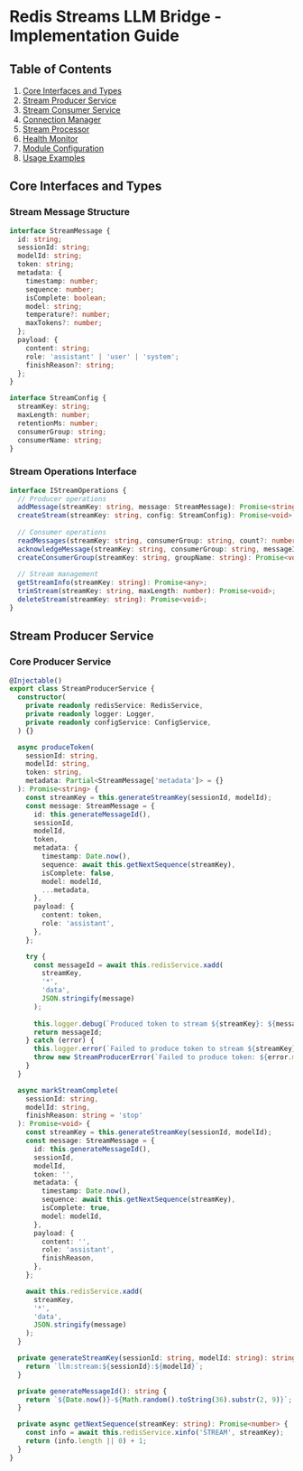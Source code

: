 # Redis Streams LLM Bridge - Implementation Guide

## Table of Contents
1. [Core Interfaces and Types](#core-interfaces-and-types)
2. [Stream Producer Service](#stream-producer-service)
3. [Stream Consumer Service](#stream-consumer-service)
4. [Connection Manager](#connection-manager)
5. [Stream Processor](#stream-processor)
6. [Health Monitor](#health-monitor)
7. [Module Configuration](#module-configuration)
8. [Usage Examples](#usage-examples)

## Core Interfaces and Types

### Stream Message Structure
```typescript
interface StreamMessage {
  id: string;
  sessionId: string;
  modelId: string;
  token: string;
  metadata: {
    timestamp: number;
    sequence: number;
    isComplete: boolean;
    model: string;
    temperature?: number;
    maxTokens?: number;
  };
  payload: {
    content: string;
    role: 'assistant' | 'user' | 'system';
    finishReason?: string;
  };
}

interface StreamConfig {
  streamKey: string;
  maxLength: number;
  retentionMs: number;
  consumerGroup: string;
  consumerName: string;
}
```

### Stream Operations Interface
```typescript
interface IStreamOperations {
  // Producer operations
  addMessage(streamKey: string, message: StreamMessage): Promise<string>;
  createStream(streamKey: string, config: StreamConfig): Promise<void>;
  
  // Consumer operations
  readMessages(streamKey: string, consumerGroup: string, count?: number): Promise<StreamMessage[]>;
  acknowledgeMessage(streamKey: string, consumerGroup: string, messageId: string): Promise<void>;
  createConsumerGroup(streamKey: string, groupName: string): Promise<void>;
  
  // Stream management
  getStreamInfo(streamKey: string): Promise<any>;
  trimStream(streamKey: string, maxLength: number): Promise<void>;
  deleteStream(streamKey: string): Promise<void>;
}
```

## Stream Producer Service

### Core Producer Service
```typescript
@Injectable()
export class StreamProducerService {
  constructor(
    private readonly redisService: RedisService,
    private readonly logger: Logger,
    private readonly configService: ConfigService,
  ) {}

  async produceToken(
    sessionId: string,
    modelId: string,
    token: string,
    metadata: Partial<StreamMessage['metadata']> = {}
  ): Promise<string> {
    const streamKey = this.generateStreamKey(sessionId, modelId);
    const message: StreamMessage = {
      id: this.generateMessageId(),
      sessionId,
      modelId,
      token,
      metadata: {
        timestamp: Date.now(),
        sequence: await this.getNextSequence(streamKey),
        isComplete: false,
        model: modelId,
        ...metadata,
      },
      payload: {
        content: token,
        role: 'assistant',
      },
    };

    try {
      const messageId = await this.redisService.xadd(
        streamKey,
        '*',
        'data',
        JSON.stringify(message)
      );
      
      this.logger.debug(`Produced token to stream ${streamKey}: ${messageId}`);
      return messageId;
    } catch (error) {
      this.logger.error(`Failed to produce token to stream ${streamKey}:`, error);
      throw new StreamProducerError(`Failed to produce token: ${error.message}`);
    }
  }

  async markStreamComplete(
    sessionId: string,
    modelId: string,
    finishReason: string = 'stop'
  ): Promise<void> {
    const streamKey = this.generateStreamKey(sessionId, modelId);
    const message: StreamMessage = {
      id: this.generateMessageId(),
      sessionId,
      modelId,
      token: '',
      metadata: {
        timestamp: Date.now(),
        sequence: await this.getNextSequence(streamKey),
        isComplete: true,
        model: modelId,
      },
      payload: {
        content: '',
        role: 'assistant',
        finishReason,
      },
    };

    await this.redisService.xadd(
      streamKey,
      '*',
      'data',
      JSON.stringify(message)
    );
  }

  private generateStreamKey(sessionId: string, modelId: string): string {
    return `llm:stream:${sessionId}:${modelId}`;
  }

  private generateMessageId(): string {
    return `${Date.now()}-${Math.random().toString(36).substr(2, 9)}`;
  }

  private async getNextSequence(streamKey: string): Promise<number> {
    const info = await this.redisService.xinfo('STREAM', streamKey);
    return (info.length || 0) + 1;
  }
}
```
